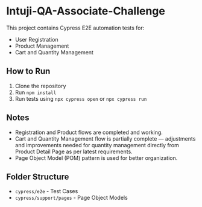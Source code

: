 # Intuji-QA-Associate-Challenge

This project contains Cypress E2E automation tests for:

- User Registration
- Product Management
- Cart and Quantity Management

## How to Run

1. Clone the repository
2. Run `npm install`
3. Run tests using `npx cypress open` or `npx cypress run`

## Notes

- Registration and Product flows are completed and working.
- Cart and Quantity Management flow is partially complete — adjustments and improvements needed for quantity management directly from Product Detail Page as per latest requirements.
- Page Object Model (POM) pattern is used for better organization.

## Folder Structure

- `cypress/e2e` - Test Cases
- `cypress/support/pages` - Page Object Models
